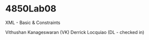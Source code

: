 # 4850Lab08

XML - Basic & Constraints

Vithushan Kanageswaran (VK)
Derrick Locquiao (DL - checked in)